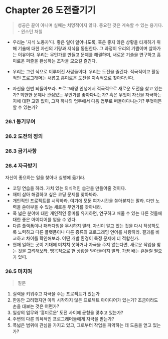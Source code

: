 # Chapter 26 도전즐기기
> 성공은 끝이 아니며 실패는 치명적이지 않다. 중요한 것은 계속할 수 있는 용기다. - 윈스턴 처칠

* 우리는 '지식 노동자'다. 좋은 일이 일어나도록, 혹은 좋지 않은 상황을 타개하기 위해 기술에 대한 자신의 기량과 지식을 동원한다. 
그 과정이 우리의 기쁨이며 살아가는 이유이다. 우리는 무언가를 만들고 문제를 해결하며, 새로운 기술을 연구하고 흥미로운 퍼즐을 완성하는 조각을 모으길 즐긴다.

* 우리는 그런 식으로 이루어진 사람들이다. 우리는 도전을 즐긴다. 적극적이고 활동적인 프로그래머는 새롭고 흥미로운 도전을 지속적으로 찾아다닌다.

* 자신을 한번 되돌아보라. 프로그래밍 인생에서 적극적으로 새로운 도전을 찾고 있는가? 희한한 문제나 관심있는 무언가를 좇아다니는가? 
혹은 무엇이 자신을 자극하는지에 대한 고민 없이, 그저 하나의 업무에서 다음 업무로 떠돌아다니는가? 무엇이든 할 수 있는가?

### 26.1 동기부여

### 26.2 도전의 정의

### 26.3 금기사항

### 26.4 자극받기

자신이 좋으하는 일을 찾아내 실행에 옮기라.
- 코딩 연습을 하라. 가치 있는 의식적인 습관을 만들어줄 것이다.
- 재미 삼아 해결하고 싶은 코딩 문제를 찾아봐라.
- 개인적인 프로젝트를 시작하라. 여기에 모둔 여가시간을 쏟아붇지는 말라. 다만 노력을 쏟아부을 수 있는 새로운 무언가를 찾아내라.
- 폭 넓은 분야에 대한 개인적인 흥미를 유지하면, 연구하고 배울 수 있는 다른 것들에 대한 좋은 아이디어를 얻을 수 있다.
- 다른 플랙폼이나 패러다임을 무시하지 말라. 자신이 알고 있는 것을 다시 작성하도록 노력하고 다른 플랫폼이나 다른 종류의 프로그래밍 언어를 사랑하라. 
결과를 비교하고 차이를 확인해보라. 어떤 개발 환경이 특정 문제에 더 적합한가.
- 현재 일하는 곳이 기대에 미치치 못하거나 자극을 주지 않는다면, 새로운 직업을 찾는 것을 고려해보라. 맹목적으로 현 상황을 받아들이지 말라. 가끔 배는 흔들릴 필요가 있따.


### 26.5 마치며


> 질문
1. 실력을 키워주고 자극을 주는 프로젝트가 있는가
2. 한동안 고려했지만 아직 시작하지 않은 프로젝트 아이디어가 있는가? 조금이라도 손을 대보는 것은 어떤가?
3. 일상의 업무와 '흥미로운' 도전 사이에 균형을 맞추고 있는가?
4. 주변의 다른 의욕적인 프로그래머들에게 자극을 받는가?
5. 폭넓은 범위에 관심을 가지고 있고, 그로부터 작업을 파악하는 데 도움을 얻고 있는가?
